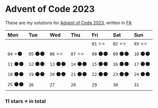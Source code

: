﻿# Advent of Code 2023

These are my solutions for [Advent of Code 2023](https://adventofcode.com/2023),
written in [F#](https://fsharp.org).

| Mon     | Tue     | Wed     | Thu     | Fri     | Sat     | Sun     |
|:--------|:--------|:--------|:--------|:--------|:--------|:--------|
|         |         |         |         | `01` ⭐⭐ | `02` ⭐⭐ | `03` ⭐⭐ |
| `04` ⭐⚫ | `05` ⚫⚫ | `06` ⭐⭐ | `07` ⭐⭐ | `08` ⚫⚫ | `09` ⚫⚫ | `10` ⚫⚫ |
| `11` ⚫⚫ | `12` ⚫⚫ | `13` ⚫⚫ | `14` ⚫⚫ | `15` ⚫⚫ | `16` ⚫⚫ | `17` ⚫⚫ |
| `18` ⚫⚫ | `19` ⚫⚫ | `20` ⚫⚫ | `21` ⚫⚫ | `22` ⚫⚫ | `23` ⚫⚫ | `24` ⚫⚫ |
| `25` ⚫⚫ | `26`    | `27`    | `28`    | `29`    | `30`    | `31`    |

### 11 stars ⭐ in total

